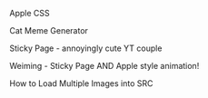 
Apple CSS
<!-- https://css-tricks.com/lets-make-one-of-those-fancy-scrolling-animations-used-on-apple-product-pages/ -->
<!-- https://www.youtube.com/watch?v=4OcAAj8aqS8 -->

Cat Meme Generator
<!-- https://www.youtube.com/watch?v=-AwG8yF06Po -->

Sticky Page - annoyingly cute YT couple
<!-- https://www.youtube.com/watch?v=htw4iKMYzEc&t=6s -->


Weiming - Sticky Page AND Apple style animation!
<!-- https://github.com/weimingw/weiming-demystify-apple -->


How to Load Multiple Images into SRC
<!-- https://www.youtube.com/watch?v=gEMAZSO85KY&t=481s -->
